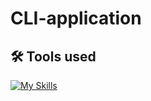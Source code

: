 # CLI-application

## 🛠 Tools used

[![My Skills](https://skillicons.dev/icons?i=js,react,npm,vscode)](https://skillicons.dev)
